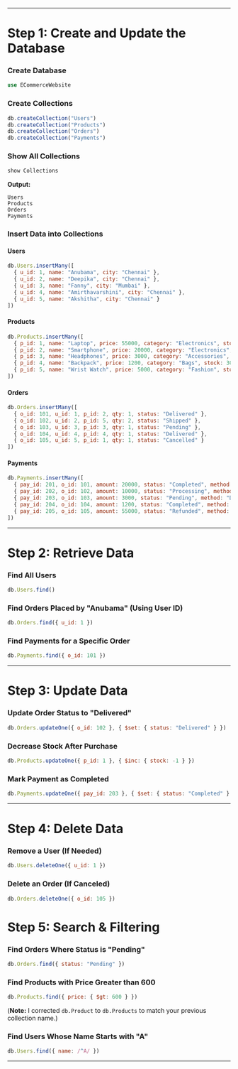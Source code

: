 
---

# **Step 1: Create and Update the Database**  

### **Create Database**  
```sql
use ECommerceWebsite
```

### **Create Collections**  
```javascript
db.createCollection("Users")           
db.createCollection("Products")
db.createCollection("Orders")
db.createCollection("Payments")
```

### **Show All Collections**  
```javascript
show Collections
```
**Output:**  
```
Users  
Products  
Orders  
Payments  
```

### **Insert Data into Collections**  

#### **Users**  
```javascript
db.Users.insertMany([
  { u_id: 1, name: "Anubama", city: "Chennai" },
  { u_id: 2, name: "Deepika", city: "Chennai" },
  { u_id: 3, name: "Fanny", city: "Mumbai" },
  { u_id: 4, name: "Amirthavarshini", city: "Chennai" },
  { u_id: 5, name: "Akshitha", city: "Chennai" }
])
```

#### **Products**  
```javascript
db.Products.insertMany([
  { p_id: 1, name: "Laptop", price: 55000, category: "Electronics", stock: 10 },
  { p_id: 2, name: "Smartphone", price: 20000, category: "Electronics", stock: 15 },
  { p_id: 3, name: "Headphones", price: 3000, category: "Accessories", stock: 25 },
  { p_id: 4, name: "Backpack", price: 1200, category: "Bags", stock: 30 },
  { p_id: 5, name: "Wrist Watch", price: 5000, category: "Fashion", stock: 20 }
])
```

#### **Orders**  
```javascript
db.Orders.insertMany([
  { o_id: 101, u_id: 1, p_id: 2, qty: 1, status: "Delivered" },
  { o_id: 102, u_id: 2, p_id: 5, qty: 2, status: "Shipped" },
  { o_id: 103, u_id: 3, p_id: 3, qty: 1, status: "Pending" },
  { o_id: 104, u_id: 4, p_id: 4, qty: 1, status: "Delivered" },
  { o_id: 105, u_id: 5, p_id: 1, qty: 1, status: "Cancelled" }
])
```

#### **Payments**  
```javascript
db.Payments.insertMany([
  { pay_id: 201, o_id: 101, amount: 20000, status: "Completed", method: "Credit Card" },
  { pay_id: 202, o_id: 102, amount: 10000, status: "Processing", method: "UPI" },
  { pay_id: 203, o_id: 103, amount: 3000, status: "Pending", method: "Debit Card" },
  { pay_id: 204, o_id: 104, amount: 1200, status: "Completed", method: "Net Banking" },
  { pay_id: 205, o_id: 105, amount: 55000, status: "Refunded", method: "Credit Card" }
])
```

---

# **Step 2: Retrieve Data**  

### **Find All Users**  
```javascript
db.Users.find()
```

### **Find Orders Placed by "Anubama" (Using User ID)**  
```javascript
db.Orders.find({ u_id: 1 })
```

### **Find Payments for a Specific Order**  
```javascript
db.Payments.find({ o_id: 101 })
```

---

# **Step 3: Update Data**  

### **Update Order Status to "Delivered"**  
```javascript
db.Orders.updateOne({ o_id: 102 }, { $set: { status: "Delivered" } })
```

### **Decrease Stock After Purchase**  
```javascript
db.Products.updateOne({ p_id: 1 }, { $inc: { stock: -1 } })
```

### **Mark Payment as Completed**  
```javascript
db.Payments.updateOne({ pay_id: 203 }, { $set: { status: "Completed" } })
```

---

# **Step 4: Delete Data**  

### **Remove a User (If Needed)**  
```javascript
db.Users.deleteOne({ u_id: 1 })
```
### **Delete an Order (If Canceled)**  
```javascript
db.Orders.deleteOne({ o_id: 105 })
```

# **Step 5: Search & Filtering**  

### **Find Orders Where Status is "Pending"**  
```javascript
db.Orders.find({ status: "Pending" })
```

### **Find Products with Price Greater than 600**  
```javascript
db.Products.find({ price: { $gt: 600 } })
```
(**Note:** I corrected `db.Product` to `db.Products` to match your previous collection name.)  

### **Find Users Whose Name Starts with "A"**  
```javascript
db.Users.find({ name: /^A/ })
```
---
